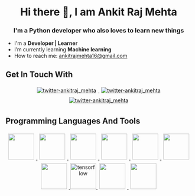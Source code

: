 <h1 align="center"> Hi there 👋, I am Ankit Raj Mehta </h1>
<h3 align="center">I'm a Python developer who also loves to learn new things</h3>



-  I'm a **Developer | Learner**
-  I’m currently learning **Machine learning**
-  How to reach me: ankitrajmehta16@gmail.com


## Get In Touch With

<p align="center">
    <a target="_blank" href="https://www.instagram.com/ankit.raj_mehta/"><img style="padding:5px" alt="twitter-ankitraj_mehta" src="https://img.shields.io/badge/Instagram-E4405F?style=for-the-badge&logo=instagram&logoColor=white"/>
</a>
	<a target="_blank" href="https://www.linkedin.com/in/ankit-mehta-39536a273/"><img style="padding:5px" alt="twitter-ankitraj_mehta" src="https://img.shields.io/badge/LinkedIn-0077B5?style=for-the-badge&logo=linkedin&logoColor=white"/>
</a>
    <a target="_blank" href="https://twitter.com/ankitraj_mehta"><img style="padding:5px" alt="twitter-ankitraj_mehta" src="https://img.shields.io/badge/Twitter-1DA1F2?style=for-the-badge&logo=twitter&logoColor=white"/>
</a>    
</p>


## Programming Languages And Tools

<p align="center">
	</a>
    <a target="_blank" href="https://www.python.org/"> 
        <img style="padding:5px" src="https://img.icons8.com/color/144/000000/python.png"  width="70" height="70"/>
	</a>
    <a target="_blank" href="https://www.cprogramming.com/"> 
        <img style="padding:5px" src="https://cdn.jsdelivr.net/gh/devicons/devicon/icons/c/c-original.svg" width="70" height="70"/>
    </a>
    <a target="_blank" href="https://www.w3.org/html/"> 
        <img style="padding:5px" src="https://cdn.jsdelivr.net/gh/devicons/devicon/icons/html5/html5-original-wordmark.svg" width="70" height="70"/>
    </a>
    <a target="_blank" href="https://www.w3schools.com/css/"> 
        <img style="padding:5px"  src="https://cdn.jsdelivr.net/gh/devicons/devicon/icons/css3/css3-original.svg" width="70" height="70"/>
    </a>
    <a target="_blank" href="https://flask.palletsprojects.com/"> 
        <img style="padding:5px" src="https://cdn.jsdelivr.net/gh/devicons/devicon/icons/flask/flask-original-wordmark.svg" width="70" height="70"/>
    </a>
    <a target="_blank" href="https://getbootstrap.com/"> 
        <img style="padding:5px" src="https://cdn.jsdelivr.net/gh/devicons/devicon/icons/bootstrap/bootstrap-original-wordmark.svg"width="70" height="70"/>
    </a>
    <a target="_blank" href="https://www.djangoproject.com/"> 
        <img style="padding:5px" src="https://cdn.jsdelivr.net/gh/devicons/devicon/icons/django/django-plain.svg" width="70" height="70"/>
    </a>
    <a href="https://www.tensorflow.org" target="_blank" > 
	    <img src="https://www.vectorlogo.zone/logos/tensorflow/tensorflow-icon.svg" alt="tensorflow" width="70" height="70"/> </a> 
    <a target="_blank" href="https://developer.mozilla.org/en-US/docs/Web/JavaScript"> 
        <img style="padding:5px" src="https://cdn.jsdelivr.net/gh/devicons/devicon/icons/javascript/javascript-original.svg"width="70" height="70"/>
    </a>
    <a target="_blank" href="https://sqlite.org"> 
        <img style="padding:5px" src="https://cdn.jsdelivr.net/gh/devicons/devicon/icons/sqlite/sqlite-plain-wordmark.svg" width="70" height="70"/>
</p>
